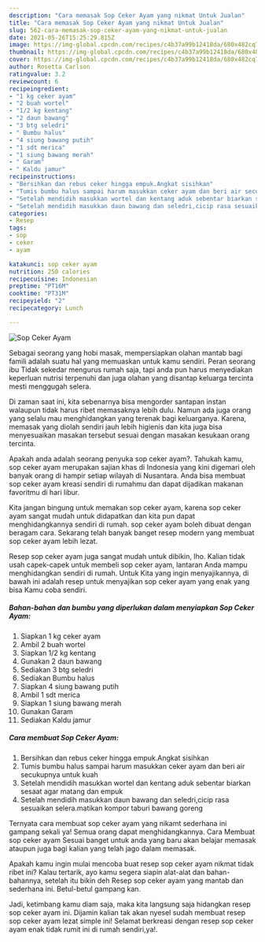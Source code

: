 ```yaml
---
description: "Cara memasak Sop Ceker Ayam yang nikmat Untuk Jualan"
title: "Cara memasak Sop Ceker Ayam yang nikmat Untuk Jualan"
slug: 562-cara-memasak-sop-ceker-ayam-yang-nikmat-untuk-jualan
date: 2021-05-26T15:25:29.815Z
image: https://img-global.cpcdn.com/recipes/c4b37a99b12418da/680x482cq70/sop-ceker-ayam-foto-resep-utama.jpg
thumbnail: https://img-global.cpcdn.com/recipes/c4b37a99b12418da/680x482cq70/sop-ceker-ayam-foto-resep-utama.jpg
cover: https://img-global.cpcdn.com/recipes/c4b37a99b12418da/680x482cq70/sop-ceker-ayam-foto-resep-utama.jpg
author: Rosetta Carlson
ratingvalue: 3.2
reviewcount: 6
recipeingredient:
- "1 kg ceker ayam"
- "2 buah wortel"
- "1/2 kg kentang"
- "2 daun bawang"
- "3 btg seledri"
- " Bumbu halus"
- "4 siung bawang putih"
- "1 sdt merica"
- "1 siung bawang merah"
- " Garam"
- " Kaldu jamur"
recipeinstructions:
- "Bersihkan dan rebus ceker hingga empuk.Angkat sisihkan"
- "Tumis bumbu halus sampai harum masukkan ceker ayam dan beri air secukupnya untuk kuah"
- "Setelah mendidih masukkan wortel dan kentang aduk sebentar biarkan sesaat agar matang dan empuk"
- "Setelah mendidih masukkan daun bawang dan seledri,cicip rasa sesuaikan selera.matikan kompor taburi bawang goreng"
categories:
- Resep
tags:
- sop
- ceker
- ayam

katakunci: sop ceker ayam 
nutrition: 250 calories
recipecuisine: Indonesian
preptime: "PT16M"
cooktime: "PT31M"
recipeyield: "2"
recipecategory: Lunch

---
```



![Sop Ceker Ayam](https://img-global.cpcdn.com/recipes/c4b37a99b12418da/680x482cq70/sop-ceker-ayam-foto-resep-utama.jpg)

Sebagai seorang yang hobi masak, mempersiapkan olahan mantab bagi famili adalah suatu hal yang memuaskan untuk kamu sendiri. Peran seorang ibu Tidak sekedar mengurus rumah saja, tapi anda pun harus menyediakan keperluan nutrisi terpenuhi dan juga olahan yang disantap keluarga tercinta mesti menggugah selera.

Di zaman  saat ini, kita sebenarnya bisa mengorder santapan instan walaupun tidak harus ribet memasaknya lebih dulu. Namun ada juga orang yang selalu mau menghidangkan yang terenak bagi keluarganya. Karena, memasak yang diolah sendiri jauh lebih higienis dan kita juga bisa menyesuaikan masakan tersebut sesuai dengan masakan kesukaan orang tercinta. 



Apakah anda adalah seorang penyuka sop ceker ayam?. Tahukah kamu, sop ceker ayam merupakan sajian khas di Indonesia yang kini digemari oleh banyak orang di hampir setiap wilayah di Nusantara. Anda bisa membuat sop ceker ayam kreasi sendiri di rumahmu dan dapat dijadikan makanan favoritmu di hari libur.

Kita jangan bingung untuk memakan sop ceker ayam, karena sop ceker ayam sangat mudah untuk didapatkan dan kita pun dapat menghidangkannya sendiri di rumah. sop ceker ayam boleh dibuat dengan beragam cara. Sekarang telah banyak banget resep modern yang membuat sop ceker ayam lebih lezat.

Resep sop ceker ayam juga sangat mudah untuk dibikin, lho. Kalian tidak usah capek-capek untuk membeli sop ceker ayam, lantaran Anda mampu menghidangkan sendiri di rumah. Untuk Kita yang ingin menyajikannya, di bawah ini adalah resep untuk menyajikan sop ceker ayam yang enak yang bisa Kamu coba sendiri.

<!--inarticleads1-->

##### Bahan-bahan dan bumbu yang diperlukan dalam menyiapkan Sop Ceker Ayam:

1. Siapkan 1 kg ceker ayam
1. Ambil 2 buah wortel
1. Siapkan 1/2 kg kentang
1. Gunakan 2 daun bawang
1. Sediakan 3 btg seledri
1. Sediakan  Bumbu halus
1. Siapkan 4 siung bawang putih
1. Ambil 1 sdt merica
1. Siapkan 1 siung bawang merah
1. Gunakan  Garam
1. Sediakan  Kaldu jamur




<!--inarticleads2-->

##### Cara membuat Sop Ceker Ayam:

1. Bersihkan dan rebus ceker hingga empuk.Angkat sisihkan
1. Tumis bumbu halus sampai harum masukkan ceker ayam dan beri air secukupnya untuk kuah
1. Setelah mendidih masukkan wortel dan kentang aduk sebentar biarkan sesaat agar matang dan empuk
1. Setelah mendidih masukkan daun bawang dan seledri,cicip rasa sesuaikan selera.matikan kompor taburi bawang goreng




Ternyata cara membuat sop ceker ayam yang nikamt sederhana ini gampang sekali ya! Semua orang dapat menghidangkannya. Cara Membuat sop ceker ayam Sesuai banget untuk anda yang baru akan belajar memasak ataupun juga bagi kalian yang telah jago dalam memasak.

Apakah kamu ingin mulai mencoba buat resep sop ceker ayam nikmat tidak ribet ini? Kalau tertarik, ayo kamu segera siapin alat-alat dan bahan-bahannya, setelah itu bikin deh Resep sop ceker ayam yang mantab dan sederhana ini. Betul-betul gampang kan. 

Jadi, ketimbang kamu diam saja, maka kita langsung saja hidangkan resep sop ceker ayam ini. Dijamin kalian tak akan nyesel sudah membuat resep sop ceker ayam lezat simple ini! Selamat berkreasi dengan resep sop ceker ayam enak tidak rumit ini di rumah sendiri,ya!.

